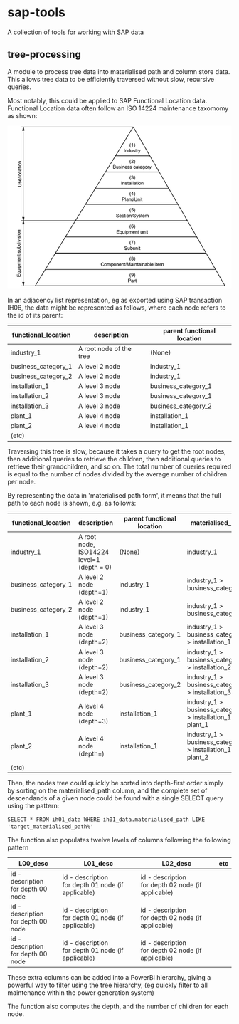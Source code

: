 # sap-tools

A collection of tools for working with SAP data

## tree-processing
A module to process tree data into materialised path and column store data. This allows tree data to be efficiently traversed without slow, recursive queries.

Most notably, this could be applied to SAP Functional Location data. Functional Location data often follow an ISO 14224 maintenance taxomomy as shown:

![Excerpt from ISO 14224 Standard](iso14224.png)

In an adjacency list representation, eg as exported using SAP transaction IH06, the data might be represented as follows, where each node refers to the id of its parent:


| functional_location | description | parent functional location|
|--- | --- | --- |
|industry_1 | A root node of the tree | (None) |
|business_category_1 | A level 2 node | industry_1 |
|business_category_2 | A level 2 node | industry_1 |
|installation_1 | A level 3 node | business_category_1 |
|installation_2 | A level 3 node | business_category_1 |
|installation_3 | A level 3 node | business_category_2 |
|plant_1 | A level 4 node | installation_1 |
|plant_2 | A level 4 node | installation_1 |
| (etc) | |  |

Traversing this tree is slow, because it takes a query to get the root nodes, then additional queries to retrieve the children, then additional queries to retrieve their grandchildren, and so on. The total number of queries required is equal to the number of nodes divided by the average number of children per node.

By representing the data in 'materialised path form', it means that the full path to each node is shown, e.g. as follows:

| functional_location | description | parent functional location| materialised_path |
|--- | --- | --- | --- |
|industry_1 | A root node, ISO14224 level=1 (depth = 0) | (None) | industry_1 |
|business_category_1 | A level 2 node (depth=1) | industry_1 | industry_1 > business_category_1|
|business_category_2 | A level 2 node (depth=1) | industry_1 | industry_1 > business_category_2|
|installation_1 | A level 3 node (depth=2) | business_category_1 | industry_1 > business_category_1 > installation_1|
|installation_2 | A level 3 node (depth=2) | business_category_1 | industry_1 > business_category_1 > installation_2|
|installation_3 | A level 3 node (depth=2) | business_category_2 |  industry_1 > business_category_2 > installation_3|
|plant_1 | A level 4 node (depth=3) | installation_1 | industry_1 > business_category_1 > installation_1 > plant_1 |
|plant_2 | A level 4 node (depth=) | installation_1 | industry_1 > business_category_1 > installation_1 > plant_2 |
| (etc) | |  |


Then, the nodes tree could quickly be sorted into depth-first order simply by sorting on the materialised_path column, and the complete set of descendands of a given node could be found with a single SELECT query using the pattern:

    SELECT * FROM ih01_data WHERE ih01_data.materialised_path LIKE 'target_materialised_path%'


The function also populates twelve levels of columns following the following pattern

| L00_desc | L01_desc |  L02_desc | etc |
|--- | --- | --- | --- |
| id - description <br>for depth 00 node | id - description <br>for depth 01 node (if applicable) | id - description <br>for depth 02 node (if applicable) || --- |
| id - description <br>for depth 00 node | id - description <br>for depth 01 node (if applicable) | id - description <br>for depth 02 node (if applicable) || --- |
| id - description <br>for depth 00 node | id - description <br>for depth 01 node (if applicable) | id - description <br>for depth 02 node (if applicable) || --- |



These extra columns can be added into a PowerBI hierarchy, giving a powerful way to filter using the tree hierarchy, (eg quickly filter to all maintenance within the power generation system)

The function also computes the depth, and the number of children for each node.